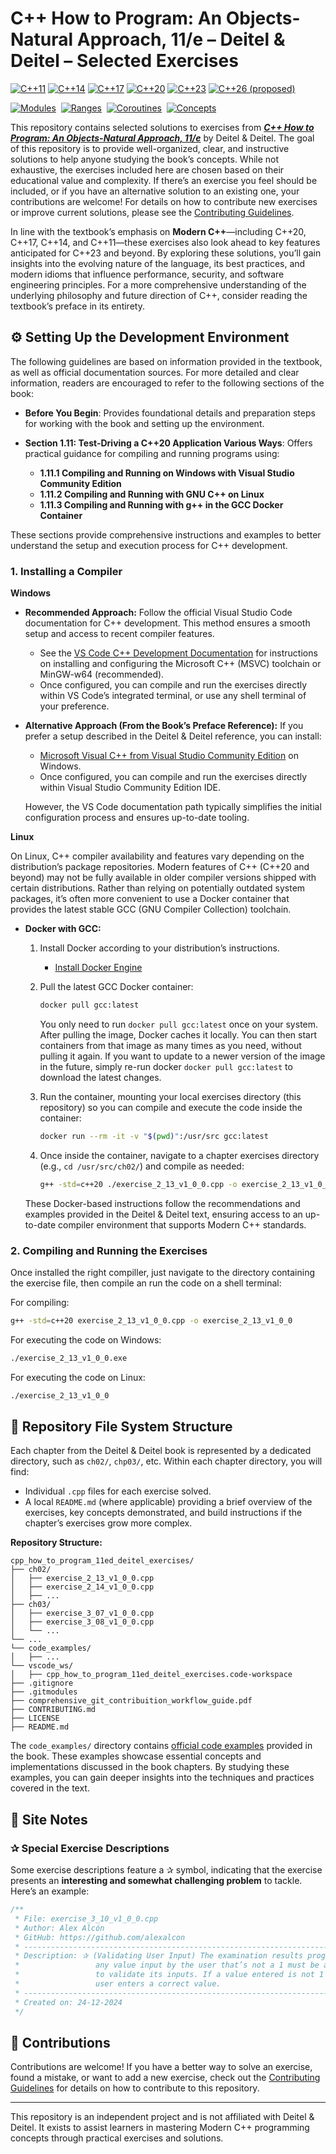 # C++ How to Program: An Objects-Natural Approach, 11/e – Deitel & Deitel – Selected Exercises

[![C++11](https://img.shields.io/badge/C++-11-blue.svg)](https://en.cppreference.com/w/cpp/language/history#C.2B.2B11_period)
[![C++14](https://img.shields.io/badge/C++-14-blue.svg)](https://en.cppreference.com/w/cpp/language/history#C.2B.2B14_period)
[![C++17](https://img.shields.io/badge/C++-17-blue.svg)](https://en.cppreference.com/w/cpp/language/history#C.2B.2B17_period)
[![C++20](https://img.shields.io/badge/C++-20-blue.svg)](https://en.cppreference.com/w/cpp/language/history#C.2B.2B20_period)
[![C++23](https://img.shields.io/badge/C++-23-informational.svg)](https://en.cppreference.com/w/cpp/23)
[![C++26 (proposed)](https://img.shields.io/badge/C++-26%20(proposed)-lightgrey.svg)](https://isocpp.org/std/status)

[![Modules](https://img.shields.io/badge/Feature-Modules-blue.svg)](https://en.cppreference.com/w/cpp/language/modules)&nbsp;
[![Ranges](https://img.shields.io/badge/Feature-Ranges-green.svg)](https://en.cppreference.com/w/cpp/ranges)&nbsp;
[![Coroutines](https://img.shields.io/badge/Feature-Coroutines-brightgreen.svg)](https://en.cppreference.com/w/cpp/language/coroutines)&nbsp;
[![Concepts](https://img.shields.io/badge/Feature-Concepts-yellow.svg)](https://en.cppreference.com/w/cpp/language/constraints)

This repository contains selected solutions to exercises from [**_C++ How to Program: An Objects-Natural Approach, 11/e_**](https://deitel.com/c-plus-plus-how-to-program-an-objects-natural-approach-11-e/) by Deitel & Deitel. The goal of this repository is to provide well-organized, clear, and instructive solutions to help anyone studying the book’s concepts. While not exhaustive, the exercises included here are chosen based on their educational value and complexity. If there’s an exercise you feel should be included, or if you have an alternative solution to an existing one, your contributions are welcome! For details on how to contribute new exercises or improve current solutions, please see the [Contributing Guidelines](CONTRIBUTING.md).

In line with the textbook’s emphasis on **Modern C++**—including C++20, C++17, C++14, and C++11—these exercises also look ahead to key features anticipated for C++23 and beyond. By exploring these solutions, you’ll gain insights into the evolving nature of the language, its best practices, and modern idioms that influence performance, security, and software engineering principles. For a more comprehensive understanding of the underlying philosophy and future direction of C++, consider reading the textbook’s preface in its entirety.

## ⚙️ Setting Up the Development Environment

The following guidelines are based on information provided in the textbook, as well as official documentation sources. For more detailed and clear information, readers are encouraged to refer to the following sections of the book:

- **Before You Begin**: Provides foundational details and preparation steps for working with the book and setting up the environment.
- **Section 1.11: Test-Driving a C++20 Application Various Ways**: Offers practical guidance for compiling and running programs using:

  - **1.11.1 Compiling and Running on Windows with Visual Studio Community Edition**
  - **1.11.2 Compiling and Running with GNU C++ on Linux**
  - **1.11.3 Compiling and Running with g++ in the GCC Docker Container**

These sections provide comprehensive instructions and examples to better understand the setup and execution process for C++ development.

### 1. Installing a Compiler

**Windows**  

- **Recommended Approach:** Follow the official Visual Studio Code documentation for C++ development. This method ensures a smooth setup and access to recent compiler features.  
   - See the [VS Code C++ Development Documentation](https://code.visualstudio.com/docs/languages/cpp) for instructions on installing and configuring the Microsoft C++ (MSVC) toolchain or MinGW-w64 (recommended).  
   - Once configured, you can compile and run the exercises directly within VS Code’s integrated terminal, or use any shell terminal of your preference.

- **Alternative Approach (From the Book’s Preface Reference):** If you prefer a setup described in the Deitel & Deitel reference, you can install:
   - [Microsoft Visual C++ from Visual Studio Community Edition](https://visualstudio.microsoft.com/vs/community/) on Windows.
   - Once configured, you can compile and run the exercises directly within Visual Studio Community Edition IDE.
   
   However, the VS Code documentation path typically simplifies the initial configuration process and ensures up-to-date tooling.

**Linux**  

On Linux, C++ compiler availability and features vary depending on the distribution’s package repositories. Modern features of C++ (C++20 and beyond) may not be fully available in older compiler versions shipped with certain distributions. Rather than relying on potentially outdated system packages, it’s often more convenient to use a Docker container that provides the latest stable GCC (GNU Compiler Collection) toolchain.

- **Docker with GCC:**  
  1. Install Docker according to your distribution’s instructions.  
     - [Install Docker Engine](https://docs.docker.com/engine/install/)
       
  2. Pull the latest GCC Docker container:  
     ```bash
     docker pull gcc:latest
     ```
     You only need to run `docker pull gcc:latest` once on your system. After pulling the image, Docker caches it locally. You can then start containers from that image as many times as you need, without pulling it again. If you want to update to a newer version of the image in the future, simply re-run docker `docker pull gcc:latest` to download the latest changes.

  3. Run the container, mounting your local exercises directory (this repository) so you can compile and execute the code inside the container:
     ```bash
     docker run --rm -it -v "$(pwd)":/usr/src gcc:latest
     ```
  4. Once inside the container, navigate to a chapter exercises directory (e.g., `cd /usr/src/ch02/`) and compile as needed:
     ```bash
     g++ -std=c++20 ./exercise_2_13_v1_0_0.cpp -o exercise_2_13_v1_0_0 
     ```
     
  These Docker-based instructions follow the recommendations and examples provided in the Deitel & Deitel text, ensuring access to an up-to-date compiler environment that supports Modern C++ standards.

### 2. Compiling and Running the Exercises

Once installed the right compiller, just navigate to the directory containing the exercise file, then compile an run the code on a shell terminal:

For compiling:
```bash
g++ -std=c++20 exercise_2_13_v1_0_0.cpp -o exercise_2_13_v1_0_0 
```

For executing the code on Windows:
```bash
./exercise_2_13_v1_0_0.exe
```

For executing the code on Linux:
```bash
./exercise_2_13_v1_0_0
```

## 📁 Repository File System Structure

Each chapter from the Deitel & Deitel book is represented by a dedicated directory, such as `ch02/`, `chp03/`, etc. Within each chapter directory, you will find:
  - Individual `.cpp` files for each exercise solved.
  - A local `README.md` (where applicable) providing a brief overview of the exercises, key concepts demonstrated, and build instructions if the chapter’s exercises grow more complex.

**Repository Structure:**
```plaintext
cpp_how_to_program_11ed_deitel_exercises/
├── ch02/
│   ├── exercise_2_13_v1_0_0.cpp
│   ├── exercise_2_14_v1_0_0.cpp
│   ├── ...
├── ch03/
│   ├── exercise_3_07_v1_0_0.cpp
│   ├── exercise_3_08_v1_0_0.cpp
│   └── ...
└── ...
└── code_examples/
│   ├── ...
└── vscode_ws/
│   ├── cpp_how_to_program_11ed_deitel_exercises.code-workspace
├── .gitignore
├── .gitmodules
├── comprehensive_git_contribuition_workflow_guide.pdf
├── CONTRIBUTING.md
├── LICENSE
├── README.md
```

The `code_examples/` directory contains [official code examples](https://github.com/pdeitel/CPlusPlusHowToProgram11e) provided in the book. These examples showcase essential concepts and implementations discussed in the book chapters. By studying these examples, you can gain deeper insights into the techniques and practices covered in the text.

## 📝 Site Notes

### ✰ Special Exercise Descriptions
Some exercise descriptions feature a ✰ symbol, indicating that the exercise presents an **interesting and somewhat challenging problem** to tackle. Here’s an example:

```cpp
/**
 * File: exercise_3_10_v1_0_0.cpp
 * Author: Alex Alcón
 * GitHub: https://github.com/alexalcon 
 * -------------------------------------------------------------------------------------------------
 * Description: ✰ (Validating User Input) The examination results program of Fig. 3.3 assumes that
 *                 any value input by the user that’s not a 1 must be a 2. Modify the application 
 *                 to validate its inputs. If a value entered is not 1 or 2, keep looping until the 
 *                 user enters a correct value.
 * -------------------------------------------------------------------------------------------------
 * Created on: 24-12-2024
 */
```

## 🤝 Contributions

Contributions are welcome! If you have a better way to solve an exercise, found a mistake, or want to add a new exercise, check out the [Contributing Guidelines](CONTRIBUTING.md) for details on how to contribute to this repository.

---

This repository is an independent project and is not affiliated with Deitel & Deitel. It exists to assist learners in mastering Modern C++ programming concepts through practical exercises and solutions.
